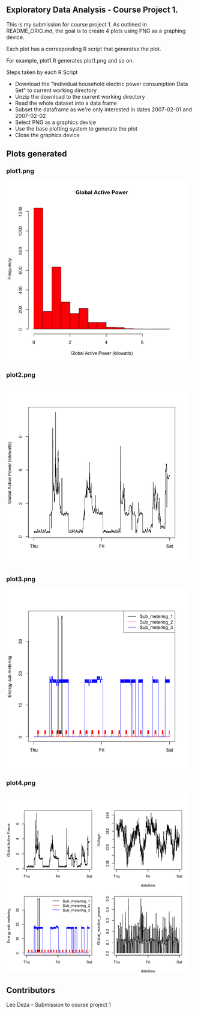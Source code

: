 ## Exploratory Data Analysis - Course Project 1.

This is my submission for course project 1. As outlined in README_ORIG.md, the goal is to create 4 plots using PNG as a graphing device. 

Each plot has a corresponding R script that generates the plot. 

For example, plot1.R generates plot1.png and so on.

Steps taken by each R Script

- Download the "Individual household electric power consumption Data Set" to current working directory
- Unzip the download to the current working directory
- Read the whole dataset into a data frame
- Subset the dataframe as we're only interested in dates 2007-02-01 and 2007-02-02
- Select PNG as a graphics device
- Use the base plotting system to generate the plot
- Close the graphics device

## Plots generated

### plot1.png

![plot1.R](plot1.png)

### plot2.png

![plot2.R](plot2.png)

### plot3.png

![plot3.R](plot3.png)

### plot4.png

![plot4.R](plot4.png)

## Contributors

Leo Deza - Submission to course project 1
